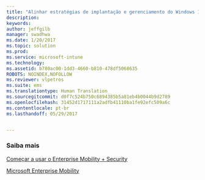 ```yaml
---
title: "Alinhar estratégias de implantação e gerenciamento do Windows 10 com necessidades comerciais| Microsoft Docs"
description: 
keywords: 
author: jeffgilb
manager: swadhwa
ms.date: 1/20/2017
ms.topic: solution
ms.prod: 
ms.service: microsoft-intune
ms.technology: 
ms.assetid: b780ac00-1dd3-4660-b810-478df5068635
ROBOTS: NOINDEX,NOFOLLOW
ms.reviewer: vlpetros
ms.suite: ems
ms.translationtype: Human Translation
ms.sourcegitcommit: d0f7c524b750c6894385b5a81eb4b0044b9d2789
ms.openlocfilehash: 31452d1717111a2adfb41110ba1fe92efc509a6c
ms.contentlocale: pt-br
ms.lasthandoff: 05/29/2017


---
```



### <a name="learn-more"></a>Saiba mais
[Começar a usar o Enterprise Mobility + Security](https://docs.microsoft.com/enterprise-mobility/solutions/ems-get-started)

[Microsoft Enterprise Mobility](https://www.microsoft.com/en-us/cloud-platform/enterprise-mobility)

